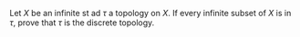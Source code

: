 Let $`X`$ be an infinite st ad $`\tau`$ a topology on $`X`$. If every infinite subset of $`X`$ is in $`\tau`$, prove that $`\tau`$ is the discrete topology.